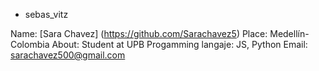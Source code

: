 - sebas_vitz


Name: [Sara Chavez] (https://github.com/Sarachavez5) 
Place: Medellín-Colombia
About: Student at UPB 
Progamming langaje: JS, Python 
Email: sarachavez500@gmail.com  

